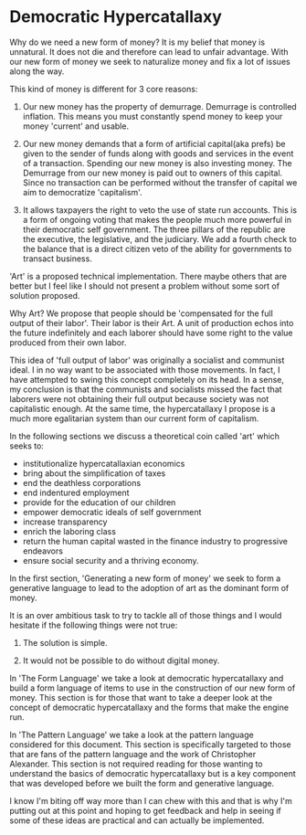 
# Democratic Hypercatallaxy

Why do we need a new form of money? It is my belief that money is unnatural. It does not die and therefore can lead to unfair advantage. With our new form of money we seek to naturalize money and fix a lot of issues along the way.

This kind of money is different for 3 core reasons:

1. Our new money has the property of demurrage. Demurrage is controlled inflation. This means you must constantly spend money to keep your money 'current' and usable.

2. Our new money demands that a form of artificial capital\(aka prefs\) be given to the sender of funds along with goods and services in the event of a transaction. Spending our new money is also investing money. The Demurrage from our new money is paid out to owners of this capital. Since no transaction can be performed without the transfer of capital we aim to democratize 'capitalism'.

3. It allows taxpayers the right to veto the use of state run accounts. This is a form of ongoing voting that makes the people much more powerful in their democratic self government.  The three pillars of the republic are the executive, the legislative, and the judiciary. We add a fourth check to the balance that is a direct citizen veto of the ability for governments to transact business.

'Art' is a proposed technical implementation. There maybe others that are better but I feel like I should not present a problem without some sort of solution proposed.

Why Art? We propose that people should be 'compensated for the full output of their labor'. Their labor is their Art. A unit of production echos into the future indefinitely and each laborer should have some right to the value produced from their own labor.

This idea of 'full output of labor' was originally a socialist and communist ideal. I in no way want to be associated with those movements. In fact, I have attempted to swing this concept completely on its head. In a sense, my conclusion is that the communists and socialists missed the fact that laborers were not obtaining their full output because society was not capitalistic enough. At the same time, the hypercatallaxy I propose is a much more egalitarian system than our current form of capitalism.

In the following sections we discuss a theoretical coin called 'art' which seeks to:

* institutionalize hypercatallaxian economics
* bring about the simplification of taxes
* end the deathless corporations
* end indentured employment
* provide for the education of our children
* empower democratic ideals of self government
* increase transparency
* enrich the laboring class
* return the human capital wasted in the finance industry to progressive endeavors
* ensure social security and a thriving economy.


In the first section, 'Generating a new form of money' we seek to form a generative language to lead to the adoption of art as the dominant form of money.

It is an over ambitious task to try to tackle all of those things and I would hesitate if the following things were not true:

1. The solution is simple.

2. It would not be possible to do without digital money.


In 'The Form Language' we take a look at democratic hypercatallaxy and build a form language of items to use in the construction of our new form of money. This section is for those that want to take a deeper look at the concept of democratic hypercatallaxy and the forms that make the engine run.

In 'The Pattern Language' we take a look at the pattern language considered for this document. This section is specifically targeted to those that are fans of the pattern language and the work of Christopher Alexander. This section is not required reading for those wanting to understand the basics of democratic hypercatallaxy but is a key component that was developed before we built the form and generative language.

I know I'm biting off way more than I can chew with this and that is why I'm putting out at this point and hoping to get feedback and help in seeing if some of these ideas are practical and can actually be implemented.
